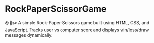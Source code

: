 # RockPaperScissorGame
🪨📄✂️ A simple Rock-Paper-Scissors game built using HTML, CSS, and JavaScript. Tracks user vs computer score and displays win/loss/draw messages dynamically.
